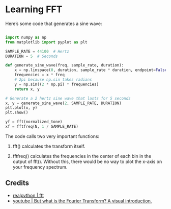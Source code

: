 # Learning FFT

Here’s some code that generates a sine wave:

```python

import numpy as np
from matplotlib import pyplot as plt

SAMPLE_RATE = 44100  # Hertz
DURATION = 5  # Seconds

def generate_sine_wave(freq, sample_rate, duration):
    x = np.linspace(0, duration, sample_rate * duration, endpoint=False)
    frequencies = x * freq
    # 2pi because np.sin takes radians
    y = np.sin((2 * np.pi) * frequencies)
    return x, y

# Generate a 2 hertz sine wave that lasts for 5 seconds
x, y = generate_sine_wave(2, SAMPLE_RATE, DURATION)
plt.plot(x, y)
plt.show()
```

```python
yf = fft(normalized_tone)
xf = fftfreq(N, 1 / SAMPLE_RATE)
```
The code calls two very important functions:

1. fft() calculates the transform itself.

1. fftfreq() calculates the frequencies in the center of each bin in the output of fft(). Without this, there would be no way to plot the x-axis on your frequency spectrum.


## Credits

- [realpython | fft](https://realpython.com/python-scipy-fft/)
- [youtube | But what is the Fourier Transform? A visual introduction.](https://www.youtube.com/watch?v=spUNpyF58BY&ab_channel=3Blue1Brown)
